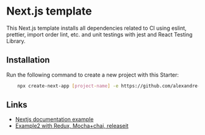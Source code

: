 # Next.js template

This Next.js template installs all dependencies related to CI using eslint, prettier, import order lint, etc.
and unit testings with jest and React Testing Library.

## Installation

Run the following command to create a new project with this Starter:

```sh
    npx create-next-app [project-name] -e https://github.com/alexandre-em/nextjs-template
```

## Links

- [Nextjs documentation example](https://github.com/vercel/next.js/tree/canary/examples/with-jest)
- [Example2 with Redux, Mocha+chai, releaseit](https://github.com/karmaniverous/nextjs-template)
